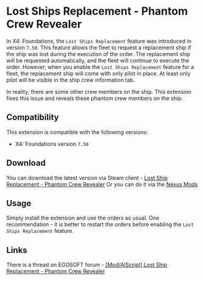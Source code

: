 # Lost Ships Replacement - Phantom Crew Revealer

In X4: Foundations, the `Lost Ships Replacement` feature was introduced in version `7.50`.
This feature allows the fleet to request a replacement ship if the ship was lost during the execution of the order. The replacement ship will be requested automatically, and the fleet will continue to execute the order.
However, when you enable the `Lost Ships Replacement` feature for a fleet, the replacement ship will come with only pilot in place.
At least only pilot will be visible in the ship crew information tab.

In reality, there are some other crew members on the ship. This extension fixes this issue and reveals these phantom crew members on the ship.

## Compatibility

This extension is compatible with the following versions:

- X4: Foundations version `7.50`

## Download

You can download the latest version via Steam client - [Lost Ship Replacement - Phantom Crew Revealer](https://steamcommunity.com/id/chemodun/myworkshopfiles/?appid=392160)
Or you can do it via the [Nexus Mods](https://next.nexusmods.com/profile/ChemODun/mods?gameId=2659)

## Usage

Simply install the extension and use the orders as usual.
One recommendation - it is better to restart the orders before enabling the `Lost Ships Replacement` feature.

## Links

There is a thread on EGOSOFT forum - [[Mod/AIScript] Lost Ship Replacement - Phantom Crew Revealer](https://forum.egosoft.com/viewtopic.php?t=470128)
